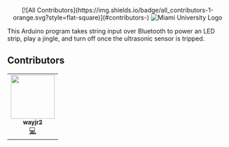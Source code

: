 <p align="center">
<!-- ALL-CONTRIBUTORS-BADGE:START - Do not remove or modify this section -->
[![All Contributors](https://img.shields.io/badge/all_contributors-1-orange.svg?style=flat-square)](#contributors-)
<!-- ALL-CONTRIBUTORS-BADGE:END -->
  <img src="https://www.miamioh.edu/ucm/_files/ucm/policies/identity-standards/identity/wordmark9.png" alt="Miami University Logo" />
</p>

This Arduino program takes string input over Bluetooth to power an LED strip, play a jingle, and turn off once the ultrasonic sensor is tripped.

<div style="text-align:center"> </div>

## Contributors

<!-- ALL-CONTRIBUTORS-LIST:START - Do not remove or modify this section -->
<!-- prettier-ignore-start -->
<!-- markdownlint-disable -->
<table>
  <tr>
    <td align="center"><a href="https://github.com/wayjr2"><img src="https://avatars0.githubusercontent.com/u/66439052?v=4" width="100px;" alt=""/><br /><sub><b>wayjr2</b></sub></a><br /><a href="https://github.com/ldi20-design3/light-up-module/commits?author=wayjr2" title="Code">💻</a></td>
  </tr>
</table>

<!-- markdownlint-enable -->
<!-- prettier-ignore-end -->
<!-- ALL-CONTRIBUTORS-LIST:END -->